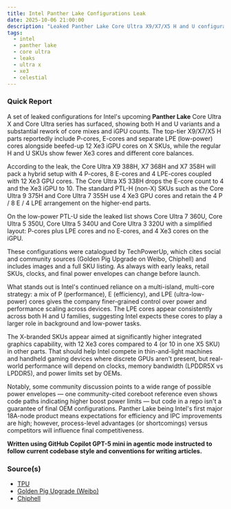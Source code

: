 ```yaml
---
title: Intel Panther Lake Configurations Leak
date: 2025-10-06 21:00:00
description: "Leaked Panther Lake Core Ultra X9/X7/X5 H and U configurations reveal P, E and LPE core mixes and Xe3 iGPU counts for Intel's 18A mobile parts."
tags:
  - intel
  - panther lake
  - core ultra
  - leaks
  - ultra x
  - xe3
  - celestial
---
```


### Quick Report

A set of leaked configurations for Intel\'s upcoming **Panther Lake** Core Ultra X and Core Ultra series has surfaced, showing both H and U variants and a substantial rework of core mixes and iGPU counts. The top-tier X9/X7/X5 H parts reportedly include P-cores, E-cores and separate LPE (low-power) cores alongside beefed-up 12 Xe3 iGPU cores on X SKUs, while the regular H and U SKUs show fewer Xe3 cores and different core balances.

<!-- more -->

According to the leak, the Core Ultra X9 388H, X7 368H and X7 358H will pack a hybrid setup with 4 P-cores, 8 E-cores and 4 LPE-cores coupled with 12 Xe3 GPU cores. The Core Ultra X5 338H drops the E-core count to 4 and the Xe3 iGPU to 10. The standard PTL-H (non-X) SKUs such as the Core Ultra 9 375H and Core Ultra 7 355H use 4 Xe3 GPU cores and retain the 4 P / 8 E / 4 LPE arrangement on the higher-end parts.

On the low-power PTL-U side the leaked list shows Core Ultra 7 360U, Core Ultra 5 350U, Core Ultra 5 340U and Core Ultra 3 320U with a simplified layout: P-cores plus LPE cores and no E-cores, and 4 Xe3 cores on the iGPU.

These configurations were catalogued by TechPowerUp, which cites social and community sources (Golden Pig Upgrade on Weibo, Chiphell) and includes images and a full SKU listing. As always with early leaks, retail SKUs, clocks, and final power envelopes can change before launch.

What stands out is Intel\'s continued reliance on a multi-island, multi-core strategy: a mix of P (performance), E (efficiency), and LPE (ultra-low-power) cores gives the company finer-grained control over power and performance scaling across devices. The LPE cores appear consistently across both H and U families, suggesting Intel expects these cores to play a larger role in background and low-power tasks.

The X-branded SKUs appear aimed at significantly higher integrated graphics capability, with 12 Xe3 cores compared to 4 (or 10 in one X5 SKU) in other parts. That should help Intel compete in thin-and-light machines and handheld gaming devices where discrete GPUs aren\'t present, but real-world performance will depend on clocks, memory bandwidth (LPDDR5X vs LPDDR5), and power limits set by OEMs.

Notably, some community discussion points to a wide range of possible power envelopes — one community-cited coreboot reference even shows code paths indicating higher boost power limits — but code in a repo isn\'t a guarantee of final OEM configurations. Panther Lake being Intel\'s first major 18A-node product means expectations for efficiency and IPC improvements are high; however, process-level advantages (or shortcomings) versus competitors will influence final competitiveness.

**Written using GitHub Copilot GPT-5 mini in agentic mode instructed to follow current codebase style and conventions for writing articles.**

### Source(s)

- [TPU][def]
- [Golden Pig Upgrade (Weibo)][def2]
- [Chiphell][def3]

[def]: https://www.techpowerup.com/341619/intel-core-ultra-x9-x7-x5-panther-lake-h-and-panther-lake-u-configurations-leak
[def2]: https://weibo.com/3219724922/Q7qj7C7JH
[def3]: https://www.chiphell.com/thread-2747417-1-1.html
